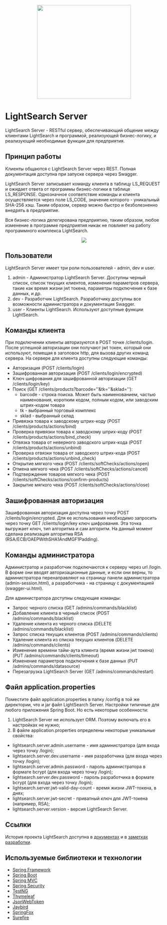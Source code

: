 <p align="center"> 
<img src="https://user-images.githubusercontent.com/43209824/64838878-905c6e00-d638-11e9-8026-e7b04d1af80f.png"
     width="300" height="300">
</p>

LightSearch Server
==================

LightSearch Server - RESTful сервер, обеспечивающий общение между клиентами LightSearch и программой, реализующей бизнес-логику, и реализующий необходимые функции для предприятия.

Принцип работы
--------------
Клиенты общаются с LightSearch Server через REST. Полная документация доступна при запуске сервера через Swagger.

LightSearch Server записывает команду клиента в таблицу LS_REQUEST и ожидает ответа от программы бизнес-логики в таблице LS_RESPONSE. Однозначное соответствие команды и клиента осуществляется через поле LS_CODE, значение которого - уникальный SHA-256 хэш. Таким образом, сервер можно быстро и безболезненно внедрять в предприятие.

Вся бизнес-логика делегирована предприятию, таким образом, любое изменение в программе предприятия никак не повлияет на работу программного комплекса LightSearch.

<p align="center"> 
<img src="https://user-images.githubusercontent.com/43209824/75654977-a0cad880-5cac-11ea-883d-1db2585bfd01.png">
</p>

Пользователи
------------
LightSearch Server имеет три роли пользователей - admin, dev и user.
1) admin - Администратор LightSearch Server. Доступны черный список, список текущих клиентов, изменения параметров сервера, такие как время жизни jwt токена, параметры подключения к базе данных, и др.
2) dev - Разработчик LightSearch. Разработчику доступны все возможности администратора и документация Swagger.
3) user - Клиенты LightSearch. Используют доступные функции LightSearch.

Команды клиента
---------------
При подключении клиенты авторизуются в POST точке /clients/login. После успешной авторизации они получают jwt токен, который они используют, помещая в заголовок http, для вызова других команд сервера. На сервере для клиента доступны следующие команды:
- Авторизация (POST /clients/login)
- Зашифрованная авторизация (POST /clients/login/encrypted)
- Ключ шифрования для зашифрованной авторизации (GET /clients/login/key)
- Поиск (GET /clients/products?barcode=''&tk=''&sklad=''):
     * barcode - строка поиска. Может быть наименованием, частью наименования, коротким кодом, полным кодом, или заводским штрих-кодом товара
     * tk - выбранный торговый комплекс
     * sklad - выбранный склад
- Привязка товара к заводскому штрих-коду (POST /clients/products/actions/bind)
- Проверка привязки товара к заводскому штрих-коду (POST /clients/products/actions/bind_check)
- Отвязка товара от неверного заводского штрих-кода (POST /clients/products/actions/unbind)
- Проверка отвязки товара от заводского штрих-кода (POST /clients/products/actions/unbind_check)
- Открытие мягкого чека (POST /clients/softChecks/actions/open)
- Отмена мягкого чека (POST /clients/softChecks/actions/cancel)
- Подтверждение товаров мягкого чека (POST /clients/softChecks/actions/confirm-products)
- Закрытие мягкого чека (POST /clients/softChecks/actions/close)

## Зашифрованная авторизация
Зашифрованная авторизация доступна через точку POST /clients/login/encrypted. Для ее использования необходимо запросить
через точку GET /clients/login/key ключ шифрования. Эта точка выгружает ключ, тип алгоритма и сам алгоритм. На данный 
момент сделана реализация алгоритма RSA (RSA/ECB/OAEPWithSHA1AndMGF1Padding).

Команды администратора
----------------------
Администратор и разработчик подключаются к серверу через url /login. В форме они вводят авторизационные данные, и если они верны, то администратора перенаправляют на страницу панели администратора (admin-session.html), а разработчика - на страницу с документацией (swagger-ui.html).

Для администратора доступны следующие команды:
- Запрос черного списка (GET /admins/commands/blacklist)
- Добавление клиента в черный список (POST /admins/commands/blacklist)
- Удаление клиента из черного списка (DELETE /admins/commands/blacklist)
- Запрос списка текущих клиентов (POST /admins/commands/clients)
- Удаление клиента из списка текущих клиентов (DELETE /admins/commands/clients)
- Изменение времени тайм-аута клиента (время жизни jwt токена) (PUT /admins/commands/clients/timeout)
- Изменение параметров подключения к базе данных (PUT /admins/commands/datasource)
- Перезагрузка LightSearch Server (GET /admins/commands/restart)

Файл application.properties
---------------------------
Поместите файл application.properties в папку /config в той же директории, что и jar файл LightSearch Server. Настройки
типичные для любого приложения Spring Boot. Но есть некоторые особенности:
1) LightSearch Server не использует ORM. Поэтому включать его в настройках не нужно;
2) В файле application.properties определены некоторые уникальные свойства:
 - lightsearch.server.admin.username - имя администратора (для входа через точку /login);
 - lightsearch.server.dev.username - имя разработчика (для входа через точку /login);
 - lightsearch.server.admin.password - пароль администратора в формате bcrypt (для входа через точку /login);
 - lightsearch.server.dev.password - пароль разработчика в формате bcrypt (для входа через точку /login);
 - lightsearch.server.jwt-valid-day-count - время жизни JWT-токена, в днях;
 - lightsearch.server.jwt-secret - приватный ключ для JWT-токена (например, RSA);
 - lightsearch.server.version - версия LightSearch Server.

Ссылки
------
История проекта LightSearch доступна в [документах](https://github.com/ViiSE/LightSearch/tree/master/Documents/Project%20history)
и в [заметках разработки](https://github.com/ViiSE/LightSearch/blob/master/Dev%20notes).

Используемые библиотеки и технологии
------------------------------------
- [Spring Framework](https://github.com/spring-projects/spring-framework)
- [Spring Boot](https://github.com/spring-projects/spring-boot)
- [Spring MVC](https://docs.spring.io/spring/docs/current/spring-framework-reference/web.html)
- [Spring Security](https://github.com/spring-projects/spring-security)
- [TestNG](https://testng.org/doc/)
- [Thymeleaf](https://github.com/thymeleaf)
- [JsonWebToken](https://jwt.io)
- [Jaybird](https://github.com/FirebirdSQL/jaybird)
- [SpringFox](https://springfox.github.io/springfox)
- [Surefire](https://maven.apache.org/surefire/index.html)
